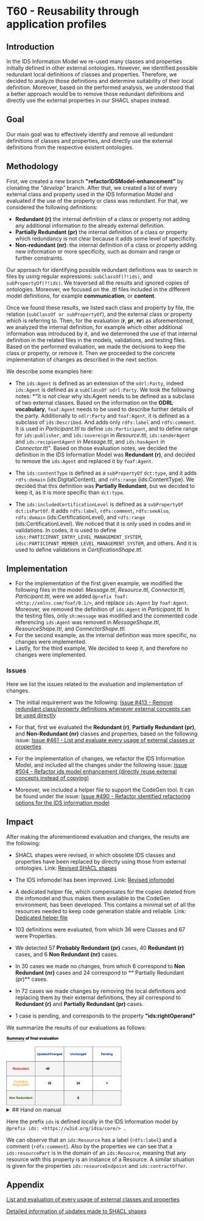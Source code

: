 # T60 - Reusability through application profiles

## Introduction
In the IDS Information Model we re-used many classes and properties initially defined in other external ontologies. However, we identified possible redundant local definitions of classes and properties. Therefore, we decided to analyze those definitions and determine suitability of their local definition.
Moreover, based on the performed analysis, we understood that a better approach would be to remove those redundant definitions and directly use the external properties in our SHACL shapes instead.

## Goal
Our main goal was to effectively identify and remove all redundant definitions of classes and properties, and directly use the external definitions from the respective existent ontologies.

## Methodology
First, we created a new branch **"refactorIDSModel-enhancement"** by clonating the *"develop"* branch.
After that, we created a list of every external class and property used in the IDS Information Model and evaluated if the use of the property or class was redundant. For that, we considered the following definitions:

- **Redundant (r)** the internal definition of a class or property not adding any additional information to the already external definition.
- **Partially Redundant (pr)**  the internal definition of a class or property which redundancy is not clear because it adds some level of specificity.
- **Non-redundant (nr)**: the internal definition of a class or property adding new information or more specificity, such as domain and range or further constraints.

Our approach for identifying possible redundant definitions was to search in files by using regular expressions: `subClassOf(?!ids)`, and `subPropertyOf(?!ids)`. We traversed all the results and ignored copies of ontologies. Moreover, we focused on the *.ttl* files included in the different model definitions, for example **communication**, or **content**.

Once we found these results, we listed each class and property by file, the relation (`subClassOf or subPropertyOf`), and the external class or property which is referring to. Then, for the evaluation (**r**, **pr**, **nr**) as aforementioned, we analyzed the internal definition, for example which other additional information was introduced by it, and we determined the use of that internal definition in the related files in the models, validations, and testing files. Based on the performed evaluation, we made the decisions to keep the class or property, or remove it. Then we proceeded to the concrete implementation of changes as described in the next section.

We describe some examples here:

- The `ids:Agent` is defined as an extension of the `odrl:Party`, indeed `ids:Agent` is defined as a `subClassOf odrl:Party`. We took the following notes: *"It is not clear why ids:Agent needs to be defined as a subclass of two external classes. Based on the information on the **ODRL vocabulary**, `foaf:Agent` needs to be used to describe further details of the party. Additionally to `odlr:Party` and `foaf:Agent`, it is defined as a subclass of `ids:Described`. And adds only `rdfs:label` and `rdfs:comment`. It is used in *Participant.ttl* to define `ids:Participant`, and to define range for `ids:publisher`, and `ids:sovereign` in *Resource.ttl*, `ids:senderAgent` and `ids:recipientAgent` in *Message.ttl*, and `ids:hasAgent` in *Connector.ttl"*. Based on those evaluation notes, we decided the definition in the IDS Information Model was **Redundant (r)**, and decided to remove the `ids:Agent` and replaced it by `foaf:Agent`.


- The `ids:contentType` is defined as a `subPropertyOf` `dct:type`, and it adds `rdfs:domain` (ids:DigitalContent), and `rdfs:range` (ids:ContentType). We decided that this definition was **Partially Redundant**, but we decided to keep it, as it is more specific than `dct:type`.


- The `ids:includedCertificationLevel` is defined as a `subPropertyOf` `dct:isPartOf`. It adds `rdfs:label`, `rdfs:comment`, `rdfs:seeAlso`, `rdfs:domain` (ids:CertificationLevel), and `rdfs:range` (ids:CertificationLevel). We noticed that it is only used in codes and in validations.
In codes, it is used to define `idsc:PARTICIPANT_ENTRY_LEVEL_MANAGEMENT_SYSTEM`, `idsc:PARTICIPANT_MEMBER_LEVEL_MANAGEMENT_SYSTEM`, and others. And it is used to define validations in *CertificationShape.ttl*. 

## Implementation 
- For the implementation of the first given example, we modified the following files in the model: *Message.ttl*, *Resource.ttl*, *Connector.ttl*, *Participant.ttl*, were we added `@prefix foaf: <http://xmlns.com/foaf/0.1/>`, and replace `ids:Agent` by `foaf:Agent`. Moreover, we removed the definition of `ids:Agent` in *Participant.ttl*. 
In the testing files, only `sh:message` was modified and the commented code referencing `ids:Agent` was removed in *MessageShape.ttl*, *ResourceShape.ttl*, and *ConnectorShape.ttl*. 
- For the second example, as the internal definition was more specific, no changes were implemented.
- Lastly, for the third example, We decided to keep it, and therefore no changes were implemented.

### Issues

Here we list the issues related to the evaluation and implementation of changes.

- The initial requirement was the following:
[Issue #413 - Remove redundant class/property definitions whenever external concepts can be used directly](https://github.com/International-Data-Spaces-Association/InformationModel/issues/413)

- For that, first we evaluated the **Redundant (r)**, **Partially Redundant (pr)**, and **Non-Redundant (nr)** classes and properties, based on the following issue:
[Issue #461 - List and evaluate every usage of external classes or properties](https://github.com/International-Data-Spaces-Association/InformationModel/issues/461)

- For the implementation of changes, we refactor the IDS Information Model, and included all the changes under the following issue:
[Issue #504 - Refactor ids model enhancement (directly reuse external concepts instead of copying)](https://github.com/International-Data-Spaces-Association/InformationModel/pull/504)

- Moreover, we included a helper file to support the CodeGen tool. It can be found under the issue: 
[Issue #490 - Refactor identified refactoring options for the IDS information model](https://github.com/International-Data-Spaces-Association/InformationModel/issues/490)


## Impact 
After making the aforementioned evaluation and changes, the results are the following:

- SHACL shapes were revised, in which obsolete IDS classes and properties have been replaced by directly using those from external ontologies. 
Link: [Revised SHACL shapes](https://github.com/International-Data-Spaces-Association/InformationModel/pull/504/files?authenticity_token=XVFNq4XvnDG%2B7RiaW4dajYrPiYhNvJduQR6iBOrESAomY91dmV4lzg2WjUWMB3c3cGYFzHUesT95PDoMD2eqkg%3D%3D&file-filters%5B%5D=.ttl&hide-deleted-files=true&w=1)
- The IDS infomodel has been improved. 
Link: [Revised infomodel](https://github.com/International-Data-Spaces-Association/InformationModel/pull/504/commits) 
- A dedicated helper file, which compensates for the copies deleted from the infomodel and thus makes them available to the CodeGen environment, has been developed. This contains a minimal set of all the resources needed to keep code generation stable and reliable.
Link: [Dedicated helper file](https://github.com/International-Data-Spaces-Association/InformationModel/blob/documentationIDSModel-enhacement/utils/refactor_helper.ttl)

- 103 definitions were evaluated, from which 36 were Classes and 67 were Properties.
- We detected 57 **Probably Redundant (pr)** cases, 40 **Redundant (r)** cases, and 6 **Non Redundant (nr)** cases.
- In 30 cases we made no changes, from which 6 correspond to **Non Redundant (nr)** cases and 24 correspond to ** Partially Redundant (pr)** cases.
- In 72 cases we made changes by removing the local definitions and replacing them by their external definitions, they all correspond to **Redundant (r)** and **Partially Redundant (pr)** cases.
- 1 case is pending, and corresponds to the property **"ids:rightOperand"**

We summarize the results of our evaluations as follows:

<img src="https://github.com/International-Data-Spaces-Association/InformationModel/blob/documentationIDSModel-enhacement/evaluation_external/statistics.png" width="60%" height="50%">

<details><summary>## Hand on manual</summary>
<p>

To use the IDS Information Model, the steps to consider are the following:

1. Decide what to model.
2. Use the IDS Information Model as a basis for describing the different components.
3. Extend the IDS Model with the local definitions and restrictions.

To illustrate the above mentioned steps we consider an example as follows:

Consider you want to model a general **Resource** which can be later defined more specifically. The first step would be to consider the class definition and which properties are already considered in the **IDS Information Model** (available in *../model/content/Resource.ttl*):

```
# Class Definition
ids:Resource
    a owl:Class;
    rdfs:subClassOf ids:DescribedSemantically, ids:DigitalContent, # e.g., Collection Resource contains sub-resources but also has an own Representation
        ids:ManagedEntity, odrl:Asset ;
    rdfs:label "Resource"@en ;
    rdfs:comment "Resource is a single digital content or a coherent set of digital contents. Resource content is formalized in Representations and optionally materialized as Artifacts. The Resource's content is exposed via defined Interfaces at various protocol Endpoints."@en;
    rdfs:seeAlso <https://www.w3.org/TR/vocab-dcat/#class-dataset>;

```

```
# Properties definition

ids:resourcePart a owl:ObjectProperty;
    rdfs:subPropertyOf ids:contentPart;
    rdfs:label "resource part"@en;
    rdfs:domain ids:Resource;
    rdfs:range ids:Resource;
    rdfs:comment "Reference to a Resource (physically or logically) included, definition of part-whole hierarchies."@en .

ids:resourceEndpoint
    a owl:ObjectProperty;
    rdfs:label "resource endpoint"@en;
    rdfs:domain ids:Resource ;
    rdfs:range ids:ConnectorEndpoint;
    rdfs:comment "Reference to the Endpoints that serve the resource's content or let you exchange messages with an IDS Connector."@en.

ids:contractOffer
    a owl:ObjectProperty;
    rdfs:domain ids:Resource;
    rdfs:range ids:ContractOffer;
    rdfs:label "contract offer"@en;
    rdfs:comment "Reference to a Contract Offer defining the authorized use of the Resource."@en.
    
.
.
.

```
</p>
</details>

Here the prefix `ids` is defined locally in the IDS Information model by `@prefix ids: <https://w3id.org/idsa/core/> .`

We can observe that an `ids:Resource` has a label (`rdfs:label`) and a comment (`rdfs:comment`). Also by the properties we can see that a `ids:resourcePart` is in the domain of an `ids:Resource`, meaning that any resource with this property is an instance of a Resource. A similar situation is given for the properties `ids:resourceEndpoint` and `ids:contractOffer`.

## Appendix
[List and evaluation of every usage of external classes and properties](https://github.com/International-Data-Spaces-Association/InformationModel/blob/documentationIDSModel-enhacement/evaluation_external/List%20and%20evaluation%20of%20every%20usage%20of%20external%20classes%20and%20properties.pdf)

[Detailed information of updates made to SHACL shapes](https://github.com/International-Data-Spaces-Association/InformationModel/blob/documentationIDSModel-enhacement/evaluation_external/Detailed%20information%20of%20updates%20-%20ExtendSHACLshapes.pdf)



